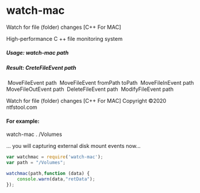 # watch-mac
Watch for file (folder) changes [C++ For MAC]

High-performance C ++ file monitoring system



##### Usage:	watch-mac path

##### Result:	CreteFileEvent	path

​				MoveFileEvent	path
​				MoveFileEvent	fromPath	toPath
​				MoveFileInEvent	path
​				MoveFileOutEvent	path
​				DeleteFileEvent	path
​				ModifyFileEvent	path

Watch for file (folder) changes [C++ For MAC]
Copyright ©2020 ntfstool.com

#### For example:

watch-mac     . /Volumes

... you will capturing external disk mount events now...



```javascript
var watchmac = require('watch-mac');
var path = "/Volumes";

watchmac(path,function (data) {
    console.warn(data,"retData");
});
```
